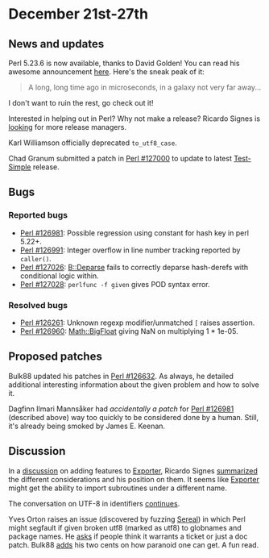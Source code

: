 # December 21st-27th

## News and updates

Perl 5.23.6 is now available, thanks to David Golden! You can read
his awesome announcement
[here](http://www.nntp.perl.org/group/perl.perl5.porters/233475).
Here's the sneak peak of it:

> A long, long time ago in microseconds, in a galaxy not very far
> away...

I don't want to ruin the rest, go check out it!

Interested in helping out in Perl? Why not make a release?
Ricardo Signes is
[looking](http://www.nntp.perl.org/group/perl.perl5.porters/233505)
for more release managers.

Karl Williamson officially deprecated `to_utf8_case`.

Chad Granum submitted a patch in
[Perl #127000](https://rt.perl.org/Ticket/Display.html?id=127000)
to update to latest
[Test-Simple](https://metacpan.org/release/Test-Simple) release.

## Bugs

### Reported bugs

* [Perl #126981](https://rt.perl.org/Ticket/Display.html?id=126981):
  Possible regression using constant for hash key in perl 5.22+.
* [Perl #126991](https://rt.perl.org/Ticket/Display.html?id=126991):
  Integer overflow in line number tracking reported by `caller()`.
* [Perl #127026](https://rt.perl.org/Ticket/Display.html?id=127026):
  [B::Deparse](https://metacpan.org/pod/B::Deparse) fails to
  correctly deparse hash-derefs with conditional logic within.
* [Perl #127028](https://rt.perl.org/Ticket/Display.html?id=127028):
  `perlfunc -f given` gives POD syntax error.

### Resolved bugs

* [Perl #126261](https://rt.perl.org/Ticket/Display.html?id=126261):
  Unknown regexp modifier/unmatched `[` raises assertion.
* [Perl #126960](https://rt.perl.org/Ticket/Display.html?id=126960):
  [Math::BigFloat](https://metacpan.org/pod/Math::BigFloat) giving
  NaN on multiplying 1 * 1e-05.

## Proposed patches

Bulk88 updated his patches in
[Perl #126632](https://rt.perl.org/Ticket/Display.html?id=126632).
As always, he detailed additional interesting information about the
given problem and how to solve it.

Dagfinn Ilmari Mannsåker had *accidentally a patch* for
[Perl #126981](https://rt.perl.org/Ticket/Display.html?id=126981)
(described above) way too quickly to be considered done by a human.
Still, it's already being smoked by James E. Keenan.

## Discussion

In a
[discussion](http://www.nntp.perl.org/group/perl.perl5.porters/233391)
on adding features to [Exporter](https://metacpan.org/pod/Exporter),
Ricardo Signes
[summarized](http://www.nntp.perl.org/group/perl.perl5.porters/233477)
the different considerations and his position on them. It seems like
[Exporter](https://metacpan.org/pod/Exporter) might get the ability
to import subroutines under a different name.

The conversation on UTF-8 in identifiers
[continues](http://www.nntp.perl.org/group/perl.perl5.porters/233497).

Yves Orton raises an issue (discovered by fuzzing
[Sereal](https://metacpan.org/pod/Sereal)) in which Perl might segfault
if given broken utf8 (marked as utf8) to globnames and package names.
He
[asks](http://www.nntp.perl.org/group/perl.perl5.porters/233486)
if people think it warrants a ticket or just a doc patch. Bulk88
[adds](http://www.nntp.perl.org/group/perl.perl5.porters/233490)
his two cents on how paranoid one can get. A fun read.
